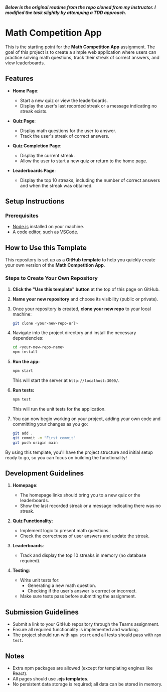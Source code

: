 ***Below is the original readme from the repo cloned from my instructor. I modified the task slightly by attemping a TDD approach.***


# Math Competition App

This is the starting point for the **Math Competition App** assignment. The goal of this project is to create a simple web application where users can practice solving math questions, track their streak of correct answers, and view leaderboards.

## Features
- **Home Page**: 
  - Start a new quiz or view the leaderboards.
  - Display the user's last recorded streak or a message indicating no streak exists.
  
- **Quiz Page**: 
  - Display math questions for the user to answer.
  - Track the user's streak of correct answers.

- **Quiz Completion Page**:
  - Display the current streak.
  - Allow the user to start a new quiz or return to the home page.

- **Leaderboards Page**:
  - Display the top 10 streaks, including the number of correct answers and when the streak was obtained.

## Setup Instructions

### Prerequisites
- [Node.js](https://nodejs.org) installed on your machine.
- A code editor, such as [VSCode](https://code.visualstudio.com/).

## How to Use this Template

This repository is set up as a **GitHub template** to help you quickly create your own version of the **Math Competition App**.

### Steps to Create Your Own Repository

1. **Click the "Use this template" button** at the top of this page on GitHub.
   
1. **Name your new repository** and choose its visibility (public or private).

1. Once your repository is created, **clone your new repo** to your local machine:
    ```bash
    git clone <your-new-repo-url>
    ```

1. Navigate into the project directory and install the necessary dependencies:
    ```bash
    cd <your-new-repo-name>
    npm install
    ```
  
1. **Run the app:**
    ```bash
    npm start
    ```
    This will start the server at `http://localhost:3000/`.

1. **Run tests:**
    ```bash
    npm test
    ```
    This will run the unit tests for the application.

1. You can now begin working on your project, adding your own code and committing your changes as you go:
    ```bash
    git add .
    git commit -m "First commit"
    git push origin main
    ```

By using this template, you'll have the project structure and initial setup ready to go, so you can focus on building the functionality!

## Development Guidelines

1. **Homepage**:
   - The homepage links should bring you to a new quiz or the leaderboards.
   - Show the last recorded streak or a message indicating there was no streak.
   
2. **Quiz Functionality**:
   - Implement logic to present math questions.
   - Check the correctness of user answers and update the streak.
   
3. **Leaderboards**:
   - Track and display the top 10 streaks in memory (no database required).

4. **Testing**:
   - Write unit tests for:
     - Generating a new math question.
     - Checking if the user's answer is correct or incorrect.
   - Make sure tests pass before submitting the assignment.

## Submission Guidelines
- Submit a link to your GitHub repository through the Teams assignment.
- Ensure all required functionality is implemented and working.
- The project should run with `npm start` and all tests should pass with `npm test`.

## Notes
- Extra npm packages are allowed (except for templating engines like React).
- All pages should use **.ejs templates**.
- No persistent data storage is required; all data can be stored in memory.
